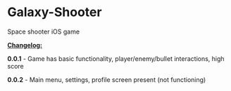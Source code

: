 # Galaxy-Shooter
Space shooter iOS game


<b><u>Changelog:</u></b>

<b>0.0.1</b> - Game has basic functionality, player/enemy/bullet interactions, high score

<b>0.0.2</b> - Main menu, settings, profile screen present (not functioning)

